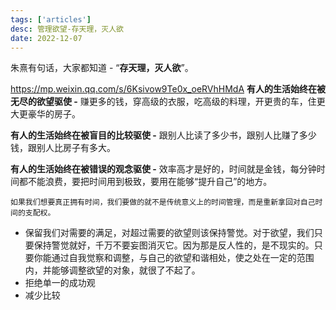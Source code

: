 ```yaml
---
tags: ['articles']
desc: 管理欲望-存天理，灭人欲
date: 2022-12-07
---
```

朱熹有句话，大家都知道 - “**存天理，灭人欲**”。


https://mp.weixin.qq.com/s/6Ksivow9Te0x_oeRVhHMdA
**有人的生活始终在被无尽的欲望驱使 -** 赚更多的钱，穿高级的衣服，吃高级的料理，开更贵的车，住更大更豪华的房子。

**有人的生活始终在被盲目的比较驱使 -** 跟别人比读了多少书，跟别人比赚了多少钱，跟别人比房子有多大。

**有人的生活始终在被错误的观念驱使 -** 效率高才是好的，时间就是金钱，每分钟时间都不能浪费，要把时间用到极致，要用在能够“提升自己”的地方。


	如果我们想要真正拥有时间，我们要做的就不是传统意义上的时间管理，而是重新拿回对自己时间的支配权。
- 保留我们对需要的满足，对超过需要的欲望则该保持警觉。对于欲望，我们只要保持警觉就好，千万不要妄图消灭它。因为那是反人性的，是不现实的。只要你能通过自我觉察和调整，与自己的欲望和谐相处，使之处在一定的范围内，并能够调整欲望的对象，就很了不起了。
- 拒绝单一的成功观
- 减少比较
